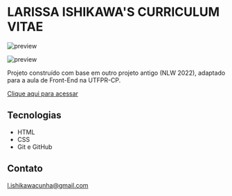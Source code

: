 # LARISSA ISHIKAWA'S CURRICULUM VITAE

![preview](preview.png)

![preview](preview2.png)

Projeto construído com base em outro projeto antigo (NLW 2022), adaptado para a aula de Front-End na UTFPR-CP.

[Clique aqui para acessar](https://larissaiishikawa.github.io/myCV//)

## Tecnologias

- HTML
- CSS
- Git e GitHub

## Contato

l.ishikawacunha@gmail.com
